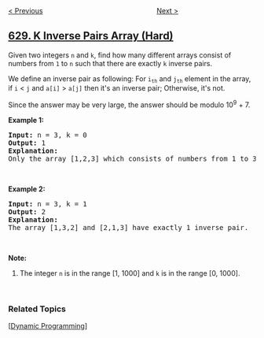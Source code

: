 <!--|This file generated by command(leetcode description); DO NOT EDIT.    |-->
<!--+----------------------------------------------------------------------+-->
<!--|@author    openset <openset.wang@gmail.com>                           |-->
<!--|@link      https://github.com/openset                                 |-->
<!--|@home      https://github.com/tonymontaro/leetcode-hints                        |-->
<!--+----------------------------------------------------------------------+-->

[< Previous](https://github.com/tonymontaro/leetcode-hints/tree/master/problems/maximum-product-of-three-numbers "Maximum Product of Three Numbers")
　　　　　　　　　　　　　　　　
[Next >](https://github.com/tonymontaro/leetcode-hints/tree/master/problems/course-schedule-iii "Course Schedule III")

## [629. K Inverse Pairs Array (Hard)](https://leetcode.com/problems/k-inverse-pairs-array "K个逆序对数组")

<p>Given two integers <code>n</code> and <code>k</code>, find how many different arrays consist of numbers from <code>1</code> to <code>n</code> such that there are exactly <code>k</code> inverse pairs.</p>

<p>We define an inverse pair as following: For <code>i<sub>th</sub></code> and <code>j<sub>th</sub></code> element in the array, if <code>i</code> &lt; <code>j</code> and <code>a[i]</code> &gt; <code>a[j]</code> then it&#39;s an inverse pair; Otherwise, it&#39;s not.</p>

<p>Since the answer may be very large, the answer should be modulo 10<sup>9</sup> + 7.</p>

<p><b>Example 1:</b></p>

<pre>
<b>Input:</b> n = 3, k = 0
<b>Output:</b> 1
<b>Explanation:</b> 
Only the array [1,2,3] which consists of numbers from 1 to 3 has exactly 0 inverse pair.
</pre>

<p>&nbsp;</p>

<p><b>Example 2:</b></p>

<pre>
<b>Input:</b> n = 3, k = 1
<b>Output:</b> 2
<b>Explanation:</b> 
The array [1,3,2] and [2,1,3] have exactly 1 inverse pair.
</pre>

<p>&nbsp;</p>

<p><b>Note:</b></p>

<ol>
	<li>The integer <code>n</code> is in the range [1, 1000] and <code>k</code> is in the range [0, 1000].</li>
</ol>

<p>&nbsp;</p>

### Related Topics
  [[Dynamic Programming](https://github.com/tonymontaro/leetcode-hints/tree/master/tag/dynamic-programming/README.md)]
